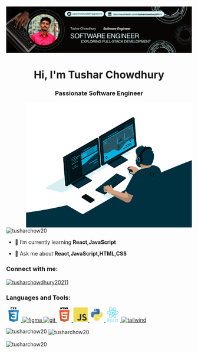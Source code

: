 ![logo](https://github.com/TusharChow20/TusharChow20/blob/main/BannerTushar.png)
<h1 align="center">Hi, I'm Tushar Chowdhury</h1>
<h3 align="center">Passionate Software Engineer</h3>
<img align="right" alt="coding" width="450" src="./profile.gif" />


<p align="left"> <img src="https://komarev.com/ghpvc/?username=tusharchow20&label=Profile%20views&color=0e75b6&style=flat" alt="tusharchow20" /> </p>



- 🌱 I’m currently learning **React,JavaScript**

- 💬 Ask me about **React,JavaScript,HTML,CSS**

<h3 align="left">Connect with me:</h3>
<p align="left">
<a href="https://linkedin.com/in/tusharchowdhury20211" target="blank"><img align="center" src="https://raw.githubusercontent.com/rahuldkjain/github-profile-readme-generator/master/src/images/icons/Social/linked-in-alt.svg" alt="tusharchowdhury20211" height="30" width="40" /></a>
</p>

<h3 align="left">Languages and Tools:</h3>
<p align="left"> <a href="https://www.w3schools.com/css/" target="_blank" rel="noreferrer"> <img src="https://raw.githubusercontent.com/devicons/devicon/master/icons/css3/css3-original-wordmark.svg" alt="css3" width="40" height="40"/> </a> <a href="https://www.figma.com/" target="_blank" rel="noreferrer"> <img src="https://www.vectorlogo.zone/logos/figma/figma-icon.svg" alt="figma" width="40" height="40"/> </a> <a href="https://git-scm.com/" target="_blank" rel="noreferrer"> <img src="https://www.vectorlogo.zone/logos/git-scm/git-scm-icon.svg" alt="git" width="40" height="40"/> </a> <a href="https://www.w3.org/html/" target="_blank" rel="noreferrer"> <img src="https://raw.githubusercontent.com/devicons/devicon/master/icons/html5/html5-original-wordmark.svg" alt="html5" width="40" height="40"/> </a> <a href="https://developer.mozilla.org/en-US/docs/Web/JavaScript" target="_blank" rel="noreferrer"> <img src="https://raw.githubusercontent.com/devicons/devicon/master/icons/javascript/javascript-original.svg" alt="javascript" width="40" height="40"/> </a> <a href="https://www.python.org" target="_blank" rel="noreferrer"> <img src="https://raw.githubusercontent.com/devicons/devicon/master/icons/python/python-original.svg" alt="python" width="40" height="40"/> </a> <a href="https://reactjs.org/" target="_blank" rel="noreferrer"> <img src="https://raw.githubusercontent.com/devicons/devicon/master/icons/react/react-original-wordmark.svg" alt="react" width="40" height="40"/> </a> <a href="https://tailwindcss.com/" target="_blank" rel="noreferrer"> <img src="https://www.vectorlogo.zone/logos/tailwindcss/tailwindcss-icon.svg" alt="tailwind" width="40" height="40"/> </a> </p>

<p><img align="left" src="https://github-readme-stats.vercel.app/api/top-langs?username=tusharchow20&show_icons=true&locale=en&layout=compact" alt="tusharchow20" /></p>

<p>&nbsp;<img align="center" src="https://github-readme-stats.vercel.app/api?username=tusharchow20&show_icons=true&locale=en" alt="tusharchow20" /></p>

<p><img align="center" src="https://github-readme-streak-stats.herokuapp.com/?user=tusharchow20&" alt="tusharchow20" /></p>

